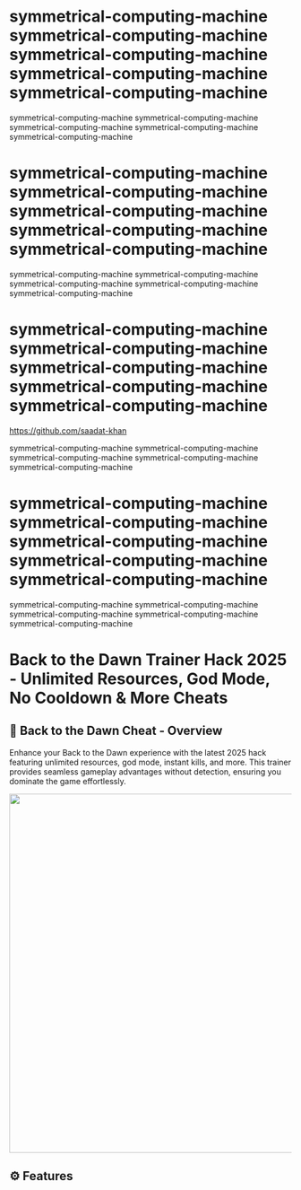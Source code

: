 # symmetrical-computing-machine symmetrical-computing-machine symmetrical-computing-machine symmetrical-computing-machine symmetrical-computing-machine

symmetrical-computing-machine symmetrical-computing-machine symmetrical-computing-machine symmetrical-computing-machine symmetrical-computing-machine
# symmetrical-computing-machine symmetrical-computing-machine symmetrical-computing-machine symmetrical-computing-machine symmetrical-computing-machine

symmetrical-computing-machine symmetrical-computing-machine symmetrical-computing-machine symmetrical-computing-machine symmetrical-computing-machine
# symmetrical-computing-machine symmetrical-computing-machine symmetrical-computing-machine symmetrical-computing-machine symmetrical-computing-machine

https://github.com/saadat-khan

symmetrical-computing-machine symmetrical-computing-machine symmetrical-computing-machine symmetrical-computing-machine symmetrical-computing-machine
# symmetrical-computing-machine symmetrical-computing-machine symmetrical-computing-machine symmetrical-computing-machine symmetrical-computing-machine

symmetrical-computing-machine symmetrical-computing-machine symmetrical-computing-machine symmetrical-computing-machine symmetrical-computing-machine

# Back to the Dawn Trainer Hack 2025 - Unlimited Resources, God Mode, No Cooldown & More Cheats  

## 📜 Back to the Dawn Cheat - Overview  

Enhance your Back to the Dawn experience with the latest 2025 hack featuring unlimited resources, god mode, instant kills, and more. This trainer provides seamless gameplay advantages without detection, ensuring you dominate the game effortlessly.

<div align="center">

<img width="1280" height="640" alt="preview" src="https://github.com/user-attachments/assets/30b76ea9-4962-4d8d-8f8e-bd7b54b21d94" />

</div>

## ⚙ Features  
